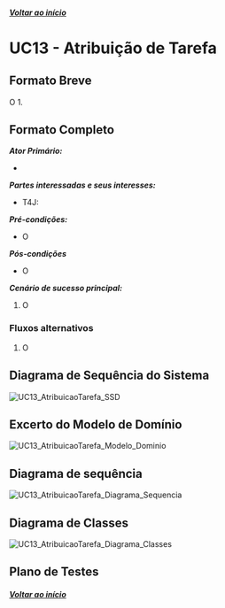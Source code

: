 ##### [Voltar ao início](https://github.com/blestonbandeiraUPSKILL/upskill_java1_labprg_grupo2/tree/main/README.md)

# UC13 - Atribuição de Tarefa


## Formato Breve

O 
1. 

## Formato Completo

**_Ator Primário:_**

- 

**_Partes interessadas e seus interesses:_**

- T4J: 

**_Pré-condições:_**

- O 

**_Pós-condições_**

- O 

**_Cenário de sucesso principal:_**

1. O 

### Fluxos alternativos

1. O 

## Diagrama de Sequência do Sistema
![UC13_AtribuicaoTarefa_SSD](UC13_Atribuicao_Tarefa_SSD.png)

## Excerto do Modelo de Domínio
![UC13_AtribuicaoTarefa_Modelo_Dominio](UC13_AtribuicaoTarefa_Modelo_Dominio.png)

## Diagrama de sequência <br/>
![UC13_AtribuicaoTarefa_Diagrama_Sequencia](UC13_AtribuicaoTarefa_Diagrama_Sequencia.png)

## Diagrama de Classes <br/>
![UC13_AtribuicaoTarefa_Diagrama_Classes](UC13_AtribuicaoTarefa_Diagrama_Classes.png)

## Plano de Testes <br/>


##### [Voltar ao início](https://github.com/blestonbandeiraUPSKILL/upskill_java1_labprg_grupo2/tree/main/README.md)
